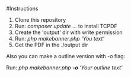 #Instructions
1. Clone this repository
2. Run: _composer update_   ... to install TCPDF
3. Create the 'output' dir with write permission
4. Run: _php makebanner.php 'You text'_
5. Get the PDF in the ./output dir

Also you can make a outline version with -o flag:

Run: _php makebanner.php **-o** 'Your outline text'_   

